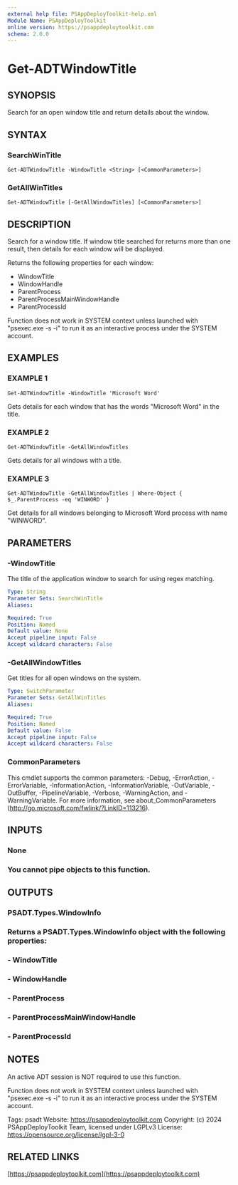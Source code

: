 ```yaml
---
external help file: PSAppDeployToolkit-help.xml
Module Name: PSAppDeployToolkit
online version: https://psappdeploytoolkit.com
schema: 2.0.0
---
```


# Get-ADTWindowTitle

## SYNOPSIS
Search for an open window title and return details about the window.

## SYNTAX

### SearchWinTitle
```
Get-ADTWindowTitle -WindowTitle <String> [<CommonParameters>]
```

### GetAllWinTitles
```
Get-ADTWindowTitle [-GetAllWindowTitles] [<CommonParameters>]
```

## DESCRIPTION
Search for a window title.
If window title searched for returns more than one result, then details for each window will be displayed.

Returns the following properties for each window:
- WindowTitle
- WindowHandle
- ParentProcess
- ParentProcessMainWindowHandle
- ParentProcessId

Function does not work in SYSTEM context unless launched with "psexec.exe -s -i" to run it as an interactive process under the SYSTEM account.

## EXAMPLES

### EXAMPLE 1
```
Get-ADTWindowTitle -WindowTitle 'Microsoft Word'
```

Gets details for each window that has the words "Microsoft Word" in the title.

### EXAMPLE 2
```
Get-ADTWindowTitle -GetAllWindowTitles
```

Gets details for all windows with a title.

### EXAMPLE 3
```
Get-ADTWindowTitle -GetAllWindowTitles | Where-Object { $_.ParentProcess -eq 'WINWORD' }
```

Get details for all windows belonging to Microsoft Word process with name "WINWORD".

## PARAMETERS

### -WindowTitle
The title of the application window to search for using regex matching.

```yaml
Type: String
Parameter Sets: SearchWinTitle
Aliases:

Required: True
Position: Named
Default value: None
Accept pipeline input: False
Accept wildcard characters: False
```

### -GetAllWindowTitles
Get titles for all open windows on the system.

```yaml
Type: SwitchParameter
Parameter Sets: GetAllWinTitles
Aliases:

Required: True
Position: Named
Default value: False
Accept pipeline input: False
Accept wildcard characters: False
```

### CommonParameters
This cmdlet supports the common parameters: -Debug, -ErrorAction, -ErrorVariable, -InformationAction, -InformationVariable, -OutVariable, -OutBuffer, -PipelineVariable, -Verbose, -WarningAction, and -WarningVariable.
For more information, see about_CommonParameters (http://go.microsoft.com/fwlink/?LinkID=113216).

## INPUTS

### None
### You cannot pipe objects to this function.
## OUTPUTS

### PSADT.Types.WindowInfo
### Returns a PSADT.Types.WindowInfo object with the following properties:
### - WindowTitle
### - WindowHandle
### - ParentProcess
### - ParentProcessMainWindowHandle
### - ParentProcessId
## NOTES
An active ADT session is NOT required to use this function.

Function does not work in SYSTEM context unless launched with "psexec.exe -s -i" to run it as an interactive process under the SYSTEM account.

Tags: psadt
Website: https://psappdeploytoolkit.com
Copyright: (c) 2024 PSAppDeployToolkit Team, licensed under LGPLv3
License: https://opensource.org/license/lgpl-3-0

## RELATED LINKS

[https://psappdeploytoolkit.com](https://psappdeploytoolkit.com)

